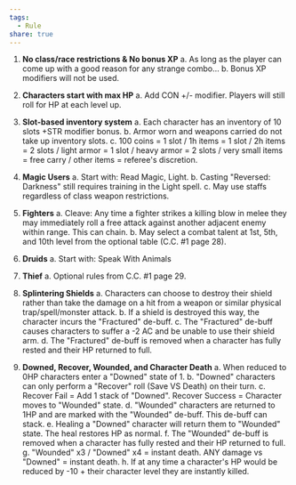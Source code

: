 ```yaml
---
tags:
  - Rule
share: true
---
```



1. **No class/race restrictions & No bonus XP**
	a. As long as the player can come up with a good reason for any strange combo…
	b. Bonus XP modifiers will not be used.

2. **Characters start with max HP**
	a. Add CON +/- modifier. Players will still roll for HP at each level up.

3. **Slot-based inventory system**
	a. Each character has an inventory of 10 slots +STR modifier bonus.
	b. Armor worn and weapons carried do not take up inventory slots.
	c. 100 coins = 1 slot / 1h items = 1 slot / 2h items = 2 slots / light armor = 1 slot / heavy armor = 2 slots / very small items = free carry / other items = referee's discretion.

4. **Magic Users**
	a. Start with: Read Magic, Light.
	b. Casting "Reversed: Darkness" still requires training in the Light spell.
	c. May use staffs regardless of class weapon restrictions.

5. **Fighters**
	a. Cleave: Any time a fighter strikes a killing blow in melee they may immediately roll a free attack against another adjacent enemy within range. This can chain.
	b. May select a combat talent at 1st, 5th, and 10th level from the optional table (C.C. #1 page 28).

6. **Druids**
	a. Start with: Speak With Animals

7. **Thief**
	a. Optional rules from C.C. #1 page 29.

8. **Splintering Shields**
	a. Characters can choose to destroy their shield rather than take the damage on a hit from a weapon or similar physical trap/spell/monster attack.
	b. If a shield is destroyed this way, the character incurs the "Fractured" de-buff.
	c. The "Fractured" de-buff causes characters to suffer a -2 AC and be unable to use their shield arm.
	d. The "Fractured" de-buff is removed when a character has fully rested and their HP returned to full.

9. **Downed, Recover, Wounded, and Character Death**
	a. When reduced to 0HP characters enter a "Downed" state of 1.
	b. "Downed" characters can only perform a "Recover" roll (Save VS Death) on their turn.
	c. Recover Fail = Add 1 stack of "Downed". Recover Success = Character moves to "Wounded" state.
	d. "Wounded" characters are returned to 1HP and are marked with the "Wounded" de-buff. This de-buff can stack.
	e. Healing a "Downed" character will return them to "Wounded" state. The heal restores HP as normal.
	f. The "Wounded" de-buff is removed when a character has fully rested and their HP returned to full.
	g. "Wounded" x3 / "Downed" x4 = instant death. ANY damage vs "Downed" = instant death.
	h. If at any time a character's HP would be reduced by -10 + their character level they are instantly killed.